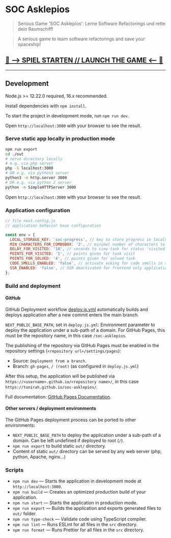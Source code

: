 # SOC Asklepios
> Serious Game 'SOC Asklepios': Lerne Software Refactorings und rette dein Raumschiff!

> A serious game to learn software refactorings and save your spaceship!
## [🚀 --> SPIEL STARTEN // LAUNCH THE GAME <-- 🚀](https://tonirah.github.io/soc-asklepios/)

---

## Development

Node.js >= 12.22.0 required, 16.x recommended.

Install dependencies with `npm install`.

To start the project in development mode, run `npm run dev`.

Open `http://localhost:3000` with your browser to see the result.

### Serve static app locally in production mode
```bash
npm run export
cd ./out
# serve directory locally
# e.g. via php server
php -S localhost:3000
# OR e.g. via python3 server
python3 -m http.server 3000
# OR e.g. via python 2 server
python -m SimpleHTTPServer 3000
```

Open `http://localhost:3000` with your browser to see the result.

### Application configuration
```javascript
// file next.config.js
// application behavior base configuration

const env = {
  LOCAL_STORAGE_KEY: 'soc-progress', // key to store progress in localStorage
  MIN_CHARACTERS_FOR_COMBOBOX: '2', // minimal number of characters to show input options
  DELAY_FOR_VISITED: '10', // seconds to view task for status 'visited'
  POINTS_FOR_VISITED: '1', // points given for task visit
  POINTS_FOR_SOLVED: '4', // points given for solved task
  CODE_SMELLS_ENABLED: 'false', // activate asking for code smells in some tasks
  SSR_ENABLED: 'false', // SSR deactivated for frontend only application
};
```

### Build and deployment
#### GitHub
GitHub Deployment workflow [deploy.js.yml](.github/workflows/deploy.js.yml) automatically builds and deploys application after a new commit enters the main branch.

`NEXT_PUBLIC_BASE_PATH`, set in `deploy.js.yml`: Environment parameter to deploy the application under a sub-path of a domain. For GitHub Pages, this must be the repository name, in this case `/soc-asklepios`.

The publishing of the repository via GitHub Pages must be enabled in the repository settings (`<repository url>/settings/pages`):
- Source: `Deployment from a branch`.
- Branch: `gh-pages`, `/ (root)` (as configured in `deploy.js.yml`)

After this setup, the application will be published via `https://<username>.github.io/<repository name>/`, in this case `https://tonirah.github.io/soc-asklepios/`.

Full documentation: [GitHub Pages Documentation](https://docs.github.com/en/pages).

#### Other servers / deployment environments
The GitHub Pages deployment process can be ported to other environments:
- `NEXT_PUBLIC_BASE_PATH` to deploy the application under a sub-path of a domain. Can be left undefined if deployed to root (`/`).
- `npm run export` to build static `out/` directory.
- Content of static `out/` directory can be served by any web server (php, python, Apache, nginx...)

### Scripts

- `npm run dev` — Starts the application in development mode at `http://localhost:3000`.
- `npm run build` — Creates an optimized production build of your application.
- `npm run start` — Starts the application in production mode.
- `npm run export` — Builds the application and exports generated files to `out/` folder.
- `npm run type-check` — Validate code using TypeScript compiler.
- `npm run lint` — Runs ESLint for all files in the `src` directory.
- `npm run format` — Runs Prettier for all files in the `src` directory.
